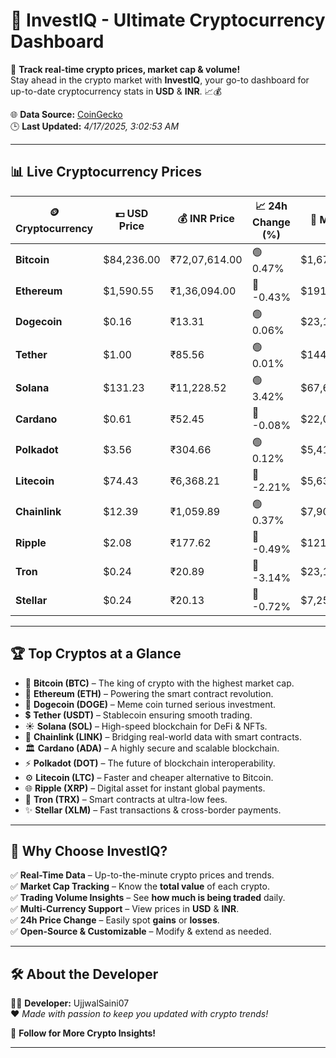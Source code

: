   
# 🚀 **InvestIQ - Ultimate Cryptocurrency Dashboard**  
📢 **Track real-time crypto prices, market cap & volume!**  
Stay ahead in the crypto market with **InvestIQ**, your go-to dashboard for up-to-date cryptocurrency stats in **USD** & **INR**. 📈💰  

🌐 **Data Source:** [CoinGecko](https://www.coingecko.com)  
🕒 **Last Updated:** *4/17/2025, 3:02:53 AM*  

---

## 📊 **Live Cryptocurrency Prices**  

| 🪙 **Cryptocurrency** | 💵 **USD Price** | 💰 **INR Price** | 📈 **24h Change (%)** | 🏦 **Market Cap (USD)** | 🔄 **24h Volume (USD)** |
|----------------------|------------------|------------------|------------------|------------------|------------------|
| **Bitcoin** | $84,236.00 | ₹72,07,614.00 | 🟢 0.47% | $1,672,551,750,176.22 | $25,625,136,517.96 |
| **Ethereum** | $1,590.55 | ₹1,36,094.00 | 🔴 -0.43% | $191,990,470,824.53 | $12,924,226,110.01 |
| **Dogecoin** | $0.16 | ₹13.31 | 🟢 0.06% | $23,157,088,586.57 | $782,504,744.59 |
| **Tether** | $1.00 | ₹85.56 | 🟢 0.01% | $144,802,482,164.10 | $43,714,759,945.87 |
| **Solana** | $131.23 | ₹11,228.52 | 🟢 3.42% | $67,658,350,222.86 | $5,043,018,840.75 |
| **Cardano** | $0.61 | ₹52.45 | 🔴 -0.08% | $22,074,781,510.02 | $605,721,609.36 |
| **Polkadot** | $3.56 | ₹304.66 | 🟢 0.12% | $5,416,962,685.05 | $135,396,992.92 |
| **Litecoin** | $74.43 | ₹6,368.21 | 🔴 -2.21% | $5,636,707,241.12 | $320,312,830.91 |
| **Chainlink** | $12.39 | ₹1,059.89 | 🟢 0.37% | $7,904,610,341.97 | $340,711,845.04 |
| **Ripple** | $2.08 | ₹177.62 | 🔴 -0.49% | $121,117,602,403.60 | $2,821,036,146.80 |
| **Tron** | $0.24 | ₹20.89 | 🔴 -3.14% | $23,183,882,567.48 | $876,237,411.56 |
| **Stellar** | $0.24 | ₹20.13 | 🔴 -0.72% | $7,255,266,015.42 | $148,789,337.33 |

---

## 🏆 **Top Cryptos at a Glance**  

- 🚀 **Bitcoin (BTC)** – The king of crypto with the highest market cap.  
- 💎 **Ethereum (ETH)** – Powering the smart contract revolution.  
- 🐶 **Dogecoin (DOGE)** – Meme coin turned serious investment.  
- 💲 **Tether (USDT)** – Stablecoin ensuring smooth trading.  
- ☀️ **Solana (SOL)** – High-speed blockchain for DeFi & NFTs.  
- 🔗 **Chainlink (LINK)** – Bridging real-world data with smart contracts.  
- 🏛 **Cardano (ADA)** – A highly secure and scalable blockchain.  
- ⚡ **Polkadot (DOT)** – The future of blockchain interoperability.  
- ⚙️ **Litecoin (LTC)** – Faster and cheaper alternative to Bitcoin.  
- 🌐 **Ripple (XRP)** – Digital asset for instant global payments.  
- 🚀 **Tron (TRX)** – Smart contracts at ultra-low fees.  
- ✨ **Stellar (XLM)** – Fast transactions & cross-border payments.  

---

## 🎯 **Why Choose InvestIQ?**  

✅ **Real-Time Data** – Up-to-the-minute crypto prices and trends.  
✅ **Market Cap Tracking** – Know the **total value** of each crypto.  
✅ **Trading Volume Insights** – See **how much is being traded** daily.  
✅ **Multi-Currency Support** – View prices in **USD** & **INR**.  
✅ **24h Price Change** – Easily spot **gains** or **losses**.  
✅ **Open-Source & Customizable** – Modify & extend as needed.  

---

## 🛠 **About the Developer**  

👨‍💻 **Developer:** UjjwalSaini07  
❤️ *Made with passion to keep you updated with crypto trends!*  

🔗 **Follow for More Crypto Insights!**  

---
